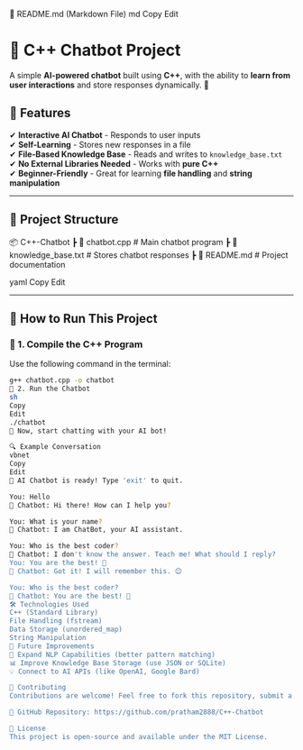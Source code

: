 📄 README.md (Markdown File)
md
Copy
Edit
# 🤖 C++ Chatbot Project

A simple **AI-powered chatbot** built using **C++**, with the ability to **learn from user interactions** and store responses dynamically. 🚀  

## 🌟 Features
✔ **Interactive AI Chatbot** - Responds to user inputs  
✔ **Self-Learning** - Stores new responses in a file  
✔ **File-Based Knowledge Base** - Reads and writes to `knowledge_base.txt`  
✔ **No External Libraries Needed** - Works with **pure C++**  
✔ **Beginner-Friendly** - Great for learning **file handling** and **string manipulation**  

---

## 📂 Project Structure
📦 C++-Chatbot ┣ 📜 chatbot.cpp # Main chatbot program ┣ 📜 knowledge_base.txt # Stores chatbot responses ┣ 📜 README.md # Project documentation

yaml
Copy
Edit

---

## 🚀 How to Run This Project
### **📌 1. Compile the C++ Program**
Use the following command in the terminal:
```sh
g++ chatbot.cpp -o chatbot
📌 2. Run the Chatbot
sh
Copy
Edit
./chatbot
🎉 Now, start chatting with your AI bot!

🔍 Example Conversation
vbnet
Copy
Edit
🤖 AI Chatbot is ready! Type 'exit' to quit.

You: Hello
🤖 Chatbot: Hi there! How can I help you?

You: What is your name?
🤖 Chatbot: I am ChatBot, your AI assistant.

You: Who is the best coder?
🤖 Chatbot: I don't know the answer. Teach me! What should I reply?
You: You are the best! 🚀
🤖 Chatbot: Got it! I will remember this. 😊

You: Who is the best coder?
🤖 Chatbot: You are the best! 🚀
🛠 Technologies Used
C++ (Standard Library)
File Handling (fstream)
Data Storage (unordered_map)
String Manipulation
📝 Future Improvements
🚀 Expand NLP Capabilities (better pattern matching)
📊 Improve Knowledge Base Storage (use JSON or SQLite)
💡 Connect to AI APIs (like OpenAI, Google Bard)

💖 Contributing
Contributions are welcome! Feel free to fork this repository, submit a pull request, or suggest new features.

🔗 GitHub Repository: https://github.com/pratham2888/C++-Chatbot

📜 License
This project is open-source and available under the MIT License.